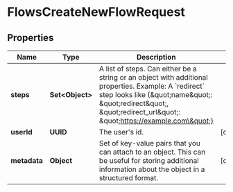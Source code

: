 

# FlowsCreateNewFlowRequest


## Properties

| Name | Type | Description | Notes |
|------------ | ------------- | ------------- | -------------|
|**steps** | **Set&lt;Object&gt;** | A list of steps. Can either be a string or an object with additional properties. Example: A &#x60;redirect&#x60; step looks like {\&quot;name\&quot;: \&quot;redirect\&quot;, \&quot;redirect_url\&quot;: \&quot;https://example.com\&quot;} |  |
|**userId** | **UUID** | The user&#39;s id. |  [optional] |
|**metadata** | **Object** | Set of key-value pairs that you can attach to an object. This can be useful for storing additional information about the object in a structured format. |  [optional] |



